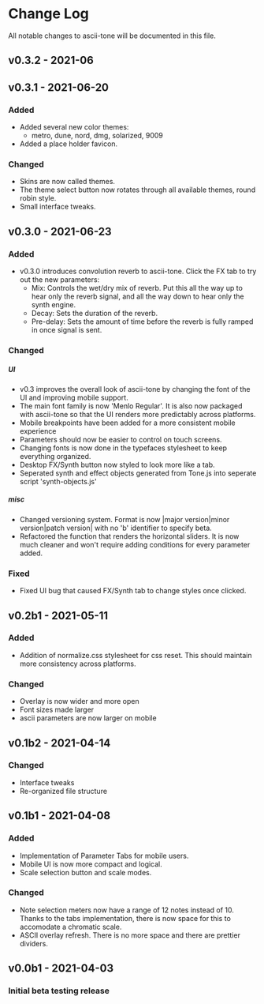 # Change Log

All notable changes to ascii-tone will be documented in this file.

## v0.3.2 - 2021-06

## v0.3.1 - 2021-06-20

### Added

-   Added several new color themes:
    -   metro, dune, nord, dmg, solarized, 9009
-   Added a place holder favicon.

### Changed

-   Skins are now called themes.
-   The theme select button now rotates through all available themes, round robin style.
-   Small interface tweaks.

## v0.3.0 - 2021-06-23

### Added

-   v0.3.0 introduces convolution reverb to ascii-tone. Click the FX tab to try out the new parameters:
    -   Mix: Controls the wet/dry mix of reverb. Put this all the way up to hear only the reverb signal, and all the way down to hear only the synth engine.
    -   Decay: Sets the duration of the reverb.
    -   Pre-delay: Sets the amount of time before the reverb is fully ramped in once signal is sent.

### Changed

##### UI

-   v0.3 improves the overall look of ascii-tone by changing the font of the UI and improving mobile support.
-   The main font family is now 'Menlo Regular'. It is also now packaged with ascii-tone so that the UI renders more predictably across platforms.
-   Mobile breakpoints have been added for a more consistent mobile experience
-   Parameters should now be easier to control on touch screens.
-   Changing fonts is now done in the typefaces stylesheet to keep everything organized.
-   Desktop FX/Synth button now styled to look more like a tab.
-   Seperated synth and effect objects generated from Tone.js into seperate script 'synth-objects.js'

##### misc

-   Changed versioning system. Format is now |major version|minor version|patch version| with no 'b' identifier to specify beta.
-   Refactored the function that renders the horizontal sliders. It is now much cleaner and won't require adding conditions for every parameter added.

### Fixed

-   Fixed UI bug that caused FX/Synth tab to change styles once clicked.

## v0.2b1 - 2021-05-11

### Added

-   Addition of normalize.css stylesheet for css reset. This should maintain more consistency across platforms.

### Changed

-   Overlay is now wider and more open
-   Font sizes made larger
-   ascii parameters are now larger on mobile

## v0.1b2 - 2021-04-14

### Changed

-   Interface tweaks
-   Re-organized file structure

## v0.1b1 - 2021-04-08

### Added

-   Implementation of Parameter Tabs for mobile users.
-   Mobile UI is now more compact and logical.
-   Scale selection button and scale modes.

### Changed

-   Note selection meters now have a range of 12 notes instead of 10. Thanks to the tabs implementation, there is now space for this to accomodate a chromatic scale.
-   ASCII overlay refresh. There is no more space and there are prettier dividers.

## v0.0b1 - 2021-04-03

### Initial beta testing release

